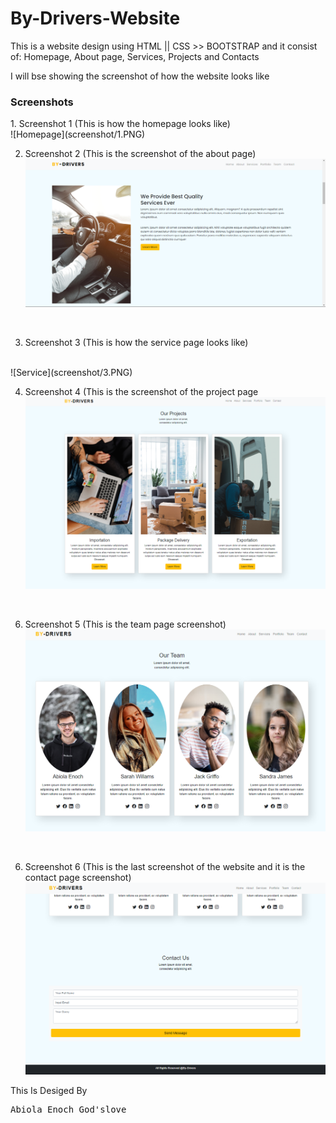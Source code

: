 # By-Drivers-Website
This is a website design using HTML || CSS >> BOOTSTRAP and it consist of:
Homepage, About page, Services, Projects and Contacts

I will bse showing the screenshot of how the website looks like
<h3>Screenshots</h3>
1. Screenshot 1 (This is how the homepage looks like)
<br>
![Homepage](screenshot/1.PNG)

2. Screenshot 2 (This is the screenshot of the about page)
![About](screenshot/2.PNG)
<br>

3. Screenshot 3 (This is how the service page looks like)
<br>
![Service](screenshot/3.PNG)
<br>

4. Screenshot 4 (This is the screenshot of the project page
![Project page](screenshot/4.PNG)
<br>

6. Screenshot 5 (This is the team page screenshot)
![Team Page](screenshot/5.PNG)
<br>


6. Screenshot 6 (This is the last screenshot of the website and it is the contact page screenshot)
![Contact page](screenshot/6.PNG)


<p>This Is Desiged By <pre>Abiola Enoch God'slove</pre></p>
